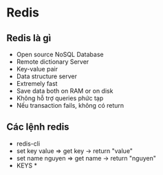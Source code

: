 # Redis
## Redis là gì
- Open source NoSQL Database
- Remote dictionary Server
- Key-value pair
- Data structure server
- Extremely fast
- Save data both on RAM or on disk
- Không hỗ trợ queries phức tạp
- Nếu transaction fails, không có return


## Các lệnh redis
- redis-cli
- set key value    => get key -> return "value"
- set name nguyen  => get name -> return "nguyen"
- KEYS *

